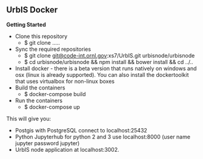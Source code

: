 UrbIS Docker
---------------------

**Getting Started**
 - Clone this repository
   - $ git clone .....
 - Sync the required repositories
   - $ git clone git@code-int.ornl.gov:xs7/UrbIS.git urbisnode/urbisnode
   - $ cd urbisnode/urbisnode && npm install && bower install && cd ../..
 - Install docker - there is a beta version that runs natively on windows and osx (linux is already supported).  You can also install the dockertoolkit that uses virtualbox for non-linux boxes
 - Build the containers
   - $ docker-compose build
 - Run the containers
   - $ docker-compose up

This will give you: 
 - Postgis with PostgreSQL connect to localhost:25432
 - Python Jupyterhub for python 2 and 3 use localhost:8000 (user name jupyter password jupyter)
 - UrbIS node application at localhost:3002.


